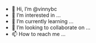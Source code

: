 - 👋 Hi, I’m @vinnybc
- 👀 I’m interested in ...
- 🌱 I’m currently learning ...
- 💞️ I’m looking to collaborate on ...
- 📫 How to reach me ...

<!---
vinnybc/vinnybc is a ✨ special ✨ repository because its `README.md` (this file) appears on your GitHub profile.
You can click the Preview link to take a look at your changes.
--->
